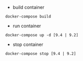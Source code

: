 - build container
```
docker-compose build
```

- run container
```
docker-compose up -d [9.4 | 9.2]
```

- stop container
```
docker-compose stop [9.4 | 9.2]
```
